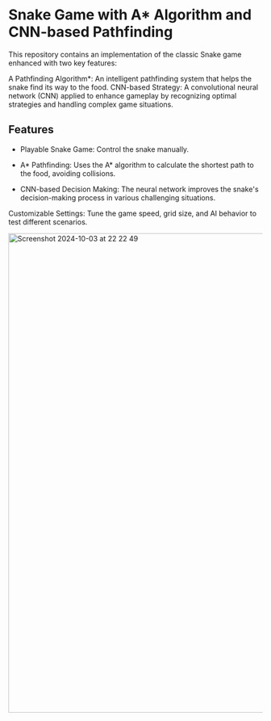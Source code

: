 

# Snake Game with A* Algorithm and CNN-based Pathfinding

This repository contains an implementation of the classic Snake game enhanced with two key features:

A Pathfinding Algorithm*: An intelligent pathfinding system that helps the snake find its way to the food.
CNN-based Strategy: A convolutional neural network (CNN) applied to enhance gameplay by recognizing optimal strategies and handling complex game situations.


## Features

- Playable Snake Game: Control the snake manually.

- A* Pathfinding: Uses the A* algorithm to calculate the shortest path to the food, avoiding collisions.
- CNN-based Decision Making: The neural network improves the snake's decision-making process in various challenging situations.

Customizable Settings: Tune the game speed, grid size, and AI behavior to test different scenarios.

<img width="950" alt="Screenshot 2024-10-03 at 22 22 49" src="https://github.com/user-attachments/assets/f0b1e7b4-160a-46ea-9f6e-552678d05167">
